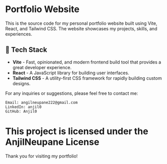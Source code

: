 # Portfolio Website

This is the source code for my personal portfolio website built using Vite, React, and Tailwind CSS. The website showcases my projects, skills, and experiences.

## 🚀 Tech Stack

- **Vite** - Fast, opinionated, and modern frontend build tool that provides a great developer experience.
- **React** - A JavaScript library for building user interfaces.
- **Tailwind CSS** - A utility-first CSS framework for rapidly building custom designs.

For any inquiries or suggestions, please feel free to contact me:

    Email: angilneupane222@gmail.com
    LinkedIn: anjil0
    GitHub: Anjil0

# This project is licensed under the AnjilNeupane License 

Thank you for visiting my portfolio!

